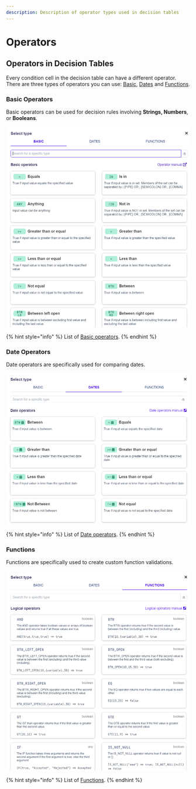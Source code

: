 ```yaml
---
description: Description of operator types used in decision tables
---
```


# Operators

## Operators in Decision Tables

Every condition cell in the decision table can have a different operator. There are three types of operators you can use: [Basic](general-operators.md), [Dates](date-operators.md) and [Functions](functions/).

### Basic Operators

Basic operators can be used for decision rules involving **Strings, Numbers**, or **Booleans**.

![Basic operators modal](<../../.gitbook/assets/operators (1).png>)

{% hint style="info" %}
List of [Basic operators](general-operators.md).
{% endhint %}

### Date Operators

Date operators are specifically used for comparing dates.

![Dates operators modal](../../.gitbook/assets/datesModal.png)

{% hint style="info" %}
List of [Date operators](date-operators.md).
{% endhint %}

### Functions

Functions are specifically used to create custom function validations.

![Functions operators modal](../../.gitbook/assets/functionsModal.png)

{% hint style="info" %}
List of [Functions](functions/).
{% endhint %}
